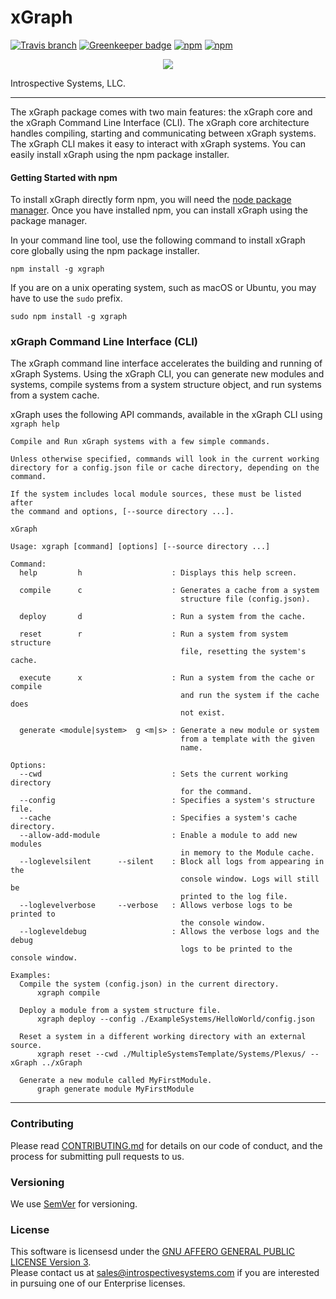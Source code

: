 



# xGraph

[![Travis branch](https://img.shields.io/travis/IntrospectiveSystems/xGraph/release.svg?style=for-the-badge)](https://travis-ci.org/IntrospectiveSystems/xGraph)
[![Greenkeeper badge](https://img.shields.io/badge/Greenkeeper-Enabled-brightgreen.svg?style=for-the-badge)](https://greenkeeper.io/)
[![npm](https://img.shields.io/npm/v/xgraph.svg?style=for-the-badge)](https://www.npmjs.com/package/xgraph)
[![npm](https://img.shields.io/npm/l/xgraph.svg?style=for-the-badge)](https://github.com/IntrospectiveSystems/xGraph/blob/release/LICENSE.txt)

<p align="center">
  <img src="http://www.introspectivesystems.com/wp-content/uploads/2017/12/post-xGraph-medium-570x350.png"/>
</p>

Introspective Systems, LLC.

---

The xGraph package comes with two main features: the xGraph core and the xGraph 
Command Line Interface (CLI). The xGraph core architecture handles compiling, 
starting and communicating between xGraph systems. The xGraph CLI makes it 
easy to interact with xGraph systems. You can easily install xGraph using the 
npm package installer.

#### Getting Started with npm
To install xGraph directly form npm, you will need the [node package manager](https://www.npmjs.com/). 
Once you have installed npm, you can install xGraph using the package manager.

In your command line tool, use the following command to install xGraph core 
globally using the npm package installer.
```
npm install -g xgraph
```

If you are on a unix operating system, such as macOS or Ubuntu, you may have to use 
the `sudo` prefix.
```
sudo npm install -g xgraph
```

### xGraph Command Line Interface (CLI)
The xGraph command line interface accelerates the building and running of xGraph 
Systems. Using the xGraph CLI, you can generate new modules and systems, compile 
systems from a system structure object, and run systems from a system cache. 

xGraph uses the following API commands, available in the xGraph CLI using `xgraph help`
```
Compile and Run xGraph systems with a few simple commands.

Unless otherwise specified, commands will look in the current working
directory for a config.json file or cache directory, depending on the
command.

If the system includes local module sources, these must be listed after
the command and options, [--source directory ...].

xGraph

Usage: xgraph [command] [options] [--source directory ...]

Command:
  help         h                    : Displays this help screen.

  compile      c                    : Generates a cache from a system
                                      structure file (config.json).

  deploy       d                    : Run a system from the cache.

  reset        r                    : Run a system from system structure
                                      file, resetting the system's cache.

  execute      x                    : Run a system from the cache or compile
                                      and run the system if the cache does
                                      not exist.

  generate <module|system>  g <m|s> : Generate a new module or system
                                      from a template with the given
                                      name.

Options:
  --cwd                             : Sets the current working directory
                                      for the command.
  --config                          : Specifies a system's structure file.
  --cache                           : Specifies a system's cache directory.
  --allow-add-module                : Enable a module to add new modules
                                      in memory to the Module cache.
  --loglevelsilent      --silent    : Block all logs from appearing in the
                                      console window. Logs will still be
                                      printed to the log file.
  --loglevelverbose     --verbose   : Allows verbose logs to be printed to
                                      the console window.
  --logleveldebug                   : Allows the verbose logs and the debug
                                      logs to be printed to the console window.

Examples:
  Compile the system (config.json) in the current directory.
      xgraph compile

  Deploy a module from a system structure file.
      xgraph deploy --config ./ExampleSystems/HelloWorld/config.json

  Reset a system in a different working directory with an external source.
      xgraph reset --cwd ./MultipleSystemsTemplate/Systems/Plexus/ --xGraph ../xGraph

  Generate a new module called MyFirstModule.
      graph generate module MyFirstModule
```


---
### Contributing

Please read [CONTRIBUTING.md](CONTRIBUTING.md) for details on our code of
conduct, and the process for submitting pull requests to us.

### Versioning

We use [SemVer](http://semver.org/) for versioning.


### License
This software is licensesd under the [GNU AFFERO GENERAL PUBLIC LICENSE Version 3](https://www.gnu.org/licenses/agpl-3.0.html).  
Please contact us at sales@introspectivesystems.com if you are interested in pursuing one of our Enterprise licenses.
